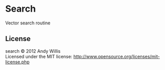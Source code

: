 # Search

Vector search routine

## License
search &copy; 2012 Andy Willis  
Licensed under the MIT license: http://www.opensource.org/licenses/mit-license.php